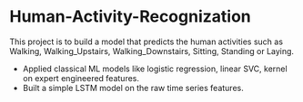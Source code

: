 # Human-Activity-Recognization
This project is to build a model that predicts the human activities such as Walking, Walking_Upstairs, Walking_Downstairs, Sitting, Standing or Laying.

-  Applied classical ML models like logistic regression, linear SVC, kernel  on expert engineered features.
-  Built a simple LSTM model on the raw time series features.
